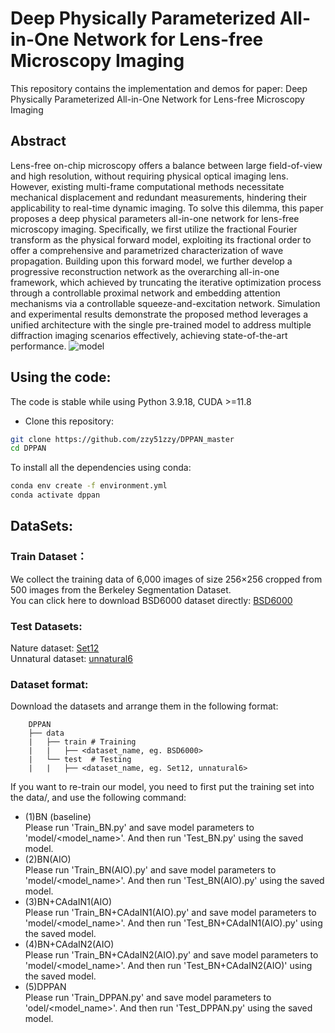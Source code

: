 # Deep Physically Parameterized All-in-One Network for Lens-free Microscopy Imaging
This repository contains the implementation and demos for paper:
Deep Physically Parameterized All-in-One Network for Lens-free Microscopy Imaging
## Abstract
  Lens-free on-chip microscopy offers a balance between large field-of-view and high resolution, without requiring  physical optical imaging lens. However, existing multi-frame computational methods necessitate mechanical displacement and redundant measurements, hindering their applicability to real-time dynamic imaging. To solve this dilemma, this paper proposes a deep physical parameters all-in-one network for lens-free microscopy imaging. Specifically, we first utilize the fractional Fourier transform as the physical forward model, exploiting its fractional order to offer a comprehensive and parametrized characterization of wave propagation. Building upon this forward model, we further develop a progressive reconstruction network as the overarching all-in-one framework, which achieved by truncating the iterative optimization process through a controllable proximal network and embedding attention mechanisms via a controllable squeeze-and-excitation network. Simulation and experimental results demonstrate the proposed method leverages a unified architecture with the single pre-trained model to address multiple diffraction imaging scenarios effectively,  achieving state-of-the-art performance.
![model](https://github.com/user-attachments/assets/f68b5047-464b-49be-b2ec-7263603ed6d0)


## Using the code:
The code is stable while using Python 3.9.18, CUDA >=11.8
- Clone this repository:
```bash
git clone https://github.com/zzy51zzy/DPPAN_master
cd DPPAN
```
To install all the dependencies using conda:

```bash
conda env create -f environment.yml
conda activate dppan
```

## DataSets:
### Train Dataset：
 We collect the training data of 6,000 images of size 256×256 cropped from 500 images from the Berkeley Segmentation Dataset.  
 You can click here to download BSD6000 dataset directly: [BSD6000]()
### Test Datasets:
Nature dataset: [Set12](https://github.com/zzy51zzy/DPPAN_master/tree/main/data/test/Set12)  
Unnatural dataset: [unnatural6](https://github.com/zzy51zzy/DPPAN_master/tree/main/data/test/unnatural6)
### Dataset format:
Download the datasets and arrange them in the following format:
```
    DPPAN
    ├── data 
    |   ├── train # Training  
    |   |   ├── <dataset_name, eg. BSD6000>   
    |   └── test  # Testing         
    |   |   ├── <dataset_name, eg. Set12, unnatural6>          
```

If you want to re-train our model, you need to first put the training set into the data/, and use the following command:
- (1)BN (baseline)  
Please run 'Train_BN.py' and save model parameters to 'model/<model_name>'. And then run 'Test_BN.py' using the saved model.
- (2)BN(AIO)  
Please run 'Train_BN(AIO).py' and save model parameters to 'model/<model_name>'. And then run 'Test_BN(AIO).py' using the saved model.
- (3)BN+CAdaIN1(AIO)  
Please run 'Train_BN+CAdaIN1(AIO).py' and save model parameters to 'model/<model_name>'. And then run 'Test_BN+CAdaIN1(AIO).py' using the saved model.
- (4)BN+CAdaIN2(AIO)  
Please run 'Train_BN+CAdaIN2(AIO).py' and save model parameters to 'model/<model_name>'. And then run 'Test_BN+CAdaIN2(AIO)' using the saved model.
- (5)DPPAN  
Please run 'Train_DPPAN.py' and save model parameters to 'odel/<model_name>'. And then run 'Test_DPPAN.py' using the saved model.
